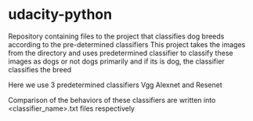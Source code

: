 # udacity-python
Repository containing files to the project that classifies dog breeds according to the pre-determined classifiers
This project takes the images from  the directory and uses predetermined classifier to classify these images as dogs or not dogs primarily
and if its is dog, the classifier classifies the breed

Here we use 3 predetermined classifiers
Vgg
Alexnet and
Resenet

Comparison of the behaviors of these classifiers are written into <classifier_name>.txt files respectively
